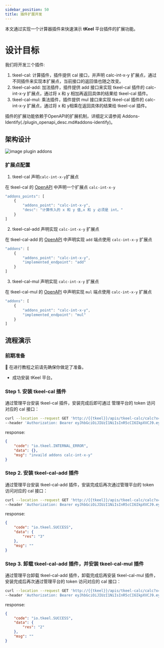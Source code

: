 ```yaml
---
sidebar_position: 50
title: 插件扩展开发
---
```


本文通过实现一个计算器插件来快速演示 **tKeel** 平台插件的扩展功能。

# 设计目标

我们将开发三个插件:
1. tkeel-cal: 计算插件，插件提供 cal 接口，并声明 calc-int-x-y 扩展点，通过不同插件来实现本扩展点，当前接口的返回值也随之改变。
2. tkeel-cal-add: 加法插件，插件提供 add 接口来实现 tkeel-cal 插件的 calc-int-x-y 扩展点，通过将 x 和 y 相加再返回具体的结果给 tkeel-cal 插件。
3. tkeel-cal-mul: 乘法插件，插件提供 mul 接口来实现 tkeel-cal 插件的 calc-int-x-y 扩展点，通过将 x 和 y相乘在返回具体的结果给 tkeel-cal 插件。

插件的扩展功能依赖于OpenAPI的扩展机制，详细定义请参阅 Addons-Identify(./plugin_openapi_desc.md#addons-identify)。

## 架构设计

![image plugin addons](/images/plugins/plugin-addon.png)


### 扩展点配置

1. tkeel-cal 声明`calc-int-x-y`扩展点
   
在 tkeel-cal 的 [OpenAPI](./plugin_openapi.md#openapi-define) 中声明一个扩展点 `calc-int-x-y`

```jsx title="https://github.com/tkeel-io/quickstarts/blob/main/tkeel-addons/tkeel-calc/tkeel-calc.py#L24-L29"
"addons_points": [
    {
        "addons_point": "calc-int-x-y",
        "desc": "计算传入的 x 和 y 值,x 和 y 必须是 int。"
    }
]
```

2. tkeel-cal-add 声明实现 `calc-int-x-y` 扩展点

在 tkeel-cal-add 的 [OpenAPI](./plugin_openapi.md#openapi-define) 中声明实现 `add` 端点使用 `calc-int-x-y` 扩展点

```jsx title="https://github.com/tkeel-io/quickstarts/blob/main/tkeel-addons/tkeel-calc-add/tkeel-calc-add.py#L23-L28"
"addons": [
    {
        "addons_point": "calc-int-x-y",
        "implemented_endpoint": "add"
    }
]
```


3. tkeel-cal-mul 声明实现 `calc-int-x-y` 扩展点

在 tkeel-cal-mul 的 [OpenAPI](./plugin_openapi.md#openapi-define) 中声明实现 `mul` 端点使用 `calc-int-x-y` 扩展点

```jsx title="https://github.com/tkeel-io/quickstarts/blob/main/tkeel-addons/tkeel-calc-mul/tkeel-calc-mul.py#L23-L28"
"addons": [
    {
        "addons_point": "calc-int-x-y",
        "implemented_endpoint": "mul"
    }
]
```

## 流程演示

### 前期准备
🔧 在进行教程之前请先确保你做足了准备。
* 成功安装 tKeel 平台。

### Step 1. 安装 tkeel-cal 插件
通过管理平台安装 tkeel-cal 插件，安装完成后即可通过 管理平台的 token 访问对应的 cal 接口：
```bash
curl --location --request GET 'http://{{tkeel}}/apis/tkeel-calc/calc?x=1&y=2' \
--header 'Authorization: Bearer eyJhbGciOiJIUzI1NiIsInR5cCI6IkpXVCJ9.eyJhdWQiOiJ0S2VlbCIsImV4cCI6IjIwMjItMDQtMTFUMDg6NTA6MTIuOTIzNTk1NjY3WiIsImlhdCI6IjIwMjItMDQtMTFUMDc6NTA6MTIuOTIzNTk1NjY3WiIsImlzcyI6InJ1ZGRlciIsImp0aSI6IjZlM2NkYmMzLTNkZjItNDkwMS04NzIzLTdiMTg3ZWNiMWY4NyIsIm5iZiI6IjIwMjItMDQtMTFUMDc6NTA6MTIuOTIzNTk1NjY3WiIsInN1YiI6ImFkbWluIn0.kjqjq_zB8iEm3pZGb7f31PiPVK2xrvkQ2XypadYYQnQ'
```

response:
```json
{
    "code": "io.tkeel.INTERNAL_ERROR",
    "data": {},
    "msg": "invaild addons calc-int-x-y"
}
```

### Step 2. 安装 tkeel-cal-add 插件
通过管理平台安装 tkeel-cal-add 插件，安装完成后再次通过管理平台的 token 访问对应的 cal 接口：
```bash
curl --location --request GET 'http://{{tkeel}}/apis/tkeel-calc/calc?x=1&y=2' \
--header 'Authorization: Bearer eyJhbGciOiJIUzI1NiIsInR5cCI6IkpXVCJ9.eyJhdWQiOiJ0S2VlbCIsImV4cCI6IjIwMjItMDQtMTFUMDg6NTA6MTIuOTIzNTk1NjY3WiIsImlhdCI6IjIwMjItMDQtMTFUMDc6NTA6MTIuOTIzNTk1NjY3WiIsImlzcyI6InJ1ZGRlciIsImp0aSI6IjZlM2NkYmMzLTNkZjItNDkwMS04NzIzLTdiMTg3ZWNiMWY4NyIsIm5iZiI6IjIwMjItMDQtMTFUMDc6NTA6MTIuOTIzNTk1NjY3WiIsInN1YiI6ImFkbWluIn0.kjqjq_zB8iEm3pZGb7f31PiPVK2xrvkQ2XypadYYQnQ'
```

response:
```json
{
    "code": "io.tkeel.SUCCESS",
    "data": {
        "res": "3"
    },
    "msg": ""
}
```

### Step 3. 卸载 tkeel-cal-add 插件，并安装 tkeel-cal-mul 插件
通过管理平台卸载 tkeel-cal-add 插件，卸载完成后再安装 tkeel-cal-mul 插件，安装完成后再次通过管理平台的 token 访问对应的 cal 接口：
```bash
curl --location --request GET 'http://{{tkeel}}/apis/tkeel-calc/calc?x=1&y=2' \
--header 'Authorization: Bearer eyJhbGciOiJIUzI1NiIsInR5cCI6IkpXVCJ9.eyJhdWQiOiJ0S2VlbCIsImV4cCI6IjIwMjItMDQtMTFUMDg6NTA6MTIuOTIzNTk1NjY3WiIsImlhdCI6IjIwMjItMDQtMTFUMDc6NTA6MTIuOTIzNTk1NjY3WiIsImlzcyI6InJ1ZGRlciIsImp0aSI6IjZlM2NkYmMzLTNkZjItNDkwMS04NzIzLTdiMTg3ZWNiMWY4NyIsIm5iZiI6IjIwMjItMDQtMTFUMDc6NTA6MTIuOTIzNTk1NjY3WiIsInN1YiI6ImFkbWluIn0.kjqjq_zB8iEm3pZGb7f31PiPVK2xrvkQ2XypadYYQnQ'
```

response:
```json
{
    "code": "io.tkeel.SUCCESS",
    "data": {
        "res": "2"
    },
    "msg": ""
}
```
